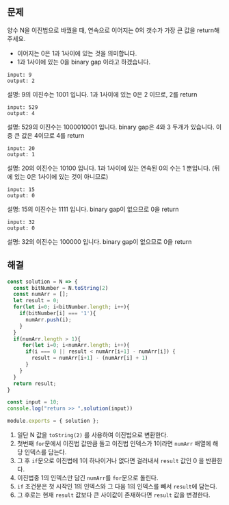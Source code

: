 ## 문제

양수 N을 이진법으로 바꿨을 때, 연속으로 이어지는 0의 갯수가 가장 큰 값을 return해 주세요.

- 이어지는 0은 1과 1사이에 있는 것을 의미합니다.
- 1과 1사이에 있는 0을 binary gap 이라고 하겠습니다.

```
input: 9
output: 2
```

설명: 9의 이진수는 1001 입니다. 1과 1사이에 있는 0은 2 이므로, 2를 return

```
input: 529
output: 4
```

설명: 529의 이진수는 1000010001 입니다. binary gap은 4와 3 두개가 있습니다. 이 중 큰 값은 4이므로 4를 return

```
input: 20
output: 1
```

설명: 20의 이진수는 10100 입니다. 1과 1사이에 있는 연속된 0의 수는 1 뿐입니다. (뒤에 있는 0은 1사이에 있는 것이 아니므로)

```
input: 15
output: 0
```

설명: 15의 이진수는 1111 입니다. binary gap이 없으므로 0을 return

```
input: 32
output: 0
```

설명: 32의 이진수는 100000 입니다. binary gap이 없으므로 0을 return



## 해결

```js
const solution = N => {
  const bitNumber = N.toString(2)
  const numArr = [];
  let result = 0;
  for(let i=0; i<bitNumber.length; i++){
    if(bitNumber[i] === '1'){
      numArr.push(i);
    }
  }
  if(numArr.length > 1){
     for(let i=0; i<numArr.length; i++){
      if(i === 0 || result < numArr[i+1] - numArr[i]) {
        result = numArr[i+1] - (numArr[i] + 1)
      }
    }
  }
  return result;
}

const input = 10;
console.log("return >> ",solution(input))

module.exports = { solution };
```

1. 일단 N 값을 `toString(2)` 를 사용하여 이진법으로 변환한다.
2. 첫번째 `for`문에서 이진법 값만큼 돌고 이진법 인덱스가 1이라면 `numArr` 배열에 해당 인덱스를 담는다.
3. 그 후 `if`문으로 이진법에 1이 하나이거나 없다면  걸러내서 `result` 값인 0 을 반환한다.
4. 이진법중 1의 인덱스만 담긴 `numArr`를 `for`문으로 돌린다.
5. `if` 조건문은 첫 시작인 1의 인덱스와 그 다음 1의 인덱스를 빼서 `result`에 담는다.
6. 그 후로는 현재 `result` 값보다 큰 사이값이 존재하다면 `result` 값을 변경한다.